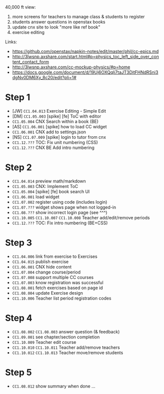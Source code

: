 40,000 ft view: 

1. more screens for teachers to manage class & students to register
2. students answer questions in openstax books
3. update cnx site to look "more like ref book"
4. exercise editing

Links:

- https://github.com/openstax/napkin-notes/edit/master/phil/cc-epics.md
- http://3lwsnp.axshare.com/start.html#p=physics_toc_left_side_over_content_contact_form
- http://3lwsnp.axshare.com/cc-mockup-physics/#p=home
- https://docs.google.com/document/d/19Uj6OXQqli7taJT3DitFHNdRSni3dgNv0DM6Xy_8c20/edit?pli=1#

# Step 1

- [JW] `CC1.04.013` Exercise Editing - Simple Edit
- [DM] `CC1.05.003` [spike] [fe] ToC with editor
- `CC1.05.004` CNX Search within a book (BE)
- [AS] `CC1.06.001` [spike] how to load CC widget
- `CC1.06.001` CNX add to settings.json
- [NS] `CC1.07.009` [spike] login to tutor from cnx
- `CC1.12.???` TOC: Fix unit numbering (CSS)
- `CC1.12.???` CNX BE Add intro numbering


# Step 2

- `CC1.04.014` preview math/markdown
- `CC1.05.003` CNX: Implement ToC
- `CC1.05.004` [spike] [fe] book search UI
- `CC1.06.001` load widget
- `CC1.07.002` register using code (includes login)
- `CC1.07.???` widget shows page when not logged-in
- `CC1.08.???` show incorrect login page (see ^^^)
- `CC1.10.005` `CC1.10.007` `CC1.10.008`  Teacher add/edit/remove periods
- `CC1.12.???` TOC: Fix intro numbering (BE+CSS)


# Step 3

- `CC1.04.006` link from exercise to Exercises
- `CC1.04.015` publish exercise
- `CC1.06.001` CNX hide content
- `CC1.07.004` change course/period
- `CC1.07.008` support multiple CC courses
- `CC1.07.003` know registration was successful
- `CC1.08.001` fetch exercises based on page id
- `CC1.08.004` update Exercise design
- `CC1.10.006` Teacher list period registration codes


# Step 4

- `CC1.08.002` `CC1.08.003` answer question (& feedback)
- `CC1.09.001` see chapter/section completion
- `CC1.10.009` Teacher edit course
- `CC1.10.010` `CC1.10.011` Teacher add/remove teachers
- `CC1.10.012` `CC1.10.013` Teacher move/remove students


# Step 5

- `CC1.08.012` show summary when done
...
